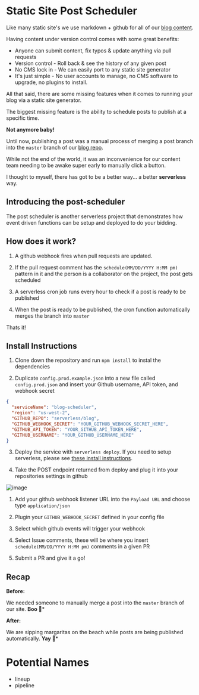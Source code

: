 # Static Site Post Scheduler

Like many static site's we use markdown + github for all of our [blog content](https://github.com/serverless/blog/).

Having content under version control comes with some great benefits:

- Anyone can submit content, fix typos & update anything via pull requests
- Version control - Roll back & see the history of any given post
- No CMS lock in - We can easily port to any static site generator
- It's just simple - No user accounts to manage, no CMS software to upgrade, no plugins to install.

All that said, there are some missing features when it comes to running your blog via a static site generator.

The biggest missing feature is the ability to schedule posts to publish at a specific time.

**Not anymore baby!**

Until now, publishing a post was a manual process of merging a post branch into the `master` branch of our [blog repo](https://github.com/serverless/blog/).

While not the end of the world, it was an inconvenience for our content team needing to be awake super early to manually click a button.

I thought to myself, there has got to be a better way... a better **serverless** way.

## Introducing the post-scheduler

The post scheduler is another serverless project that demonstrates how event driven functions can be setup and deployed to do your bidding.

## How does it work?

1. A github webhook fires when pull requests are updated.

2. If the pull request comment has the `schedule(MM/DD/YYYY H:MM pm)` pattern in it and the person is a collaborator on the project, the post gets scheduled

3. A serverless cron job runs every hour to check if a post is ready to be published

4. When the post is ready to be published, the cron function automatically merges the branch into `master`

Thats it!

## Install Instructions

1. Clone down the repository and run `npm install` to instal the dependencies

2. Duplicate `config.prod.example.json` into a new file called `config.prod.json` and insert your Github username, API token, and webhook secret

```json
{
  "serviceName": "blog-scheduler",
  "region": "us-west-2",
  "GITHUB_REPO": "serverless/blog",
  "GITHUB_WEBHOOK_SECRET": "YOUR_GITHUB_WEBHOOK_SECRET_HERE",
  "GITHUB_API_TOKEN": "YOUR_GITHUB_API_TOKEN_HERE",
  "GITHUB_USERNAME": "YOUR_GITHUB_USERNAME_HERE"
}
```

3. Deploy the service with `serverless deploy`. If you need to setup serverless, please see [these install instructions](https://github.com/serverless/serverless#quick-start).

4. Take the POST endpoint returned from deploy and plug it into your repositories settings in github

![image](https://cloud.githubusercontent.com/assets/532272/23144203/e0dada50-f77a-11e6-8da3-7bdbcaf8f2a0.png)

  1. Add your github webhook listener URL into the `Payload URL` and choose type `application/json`

  2. Plugin your `GITHUB_WEBHOOK_SECRET` defined in your config file

  3. Select which github events will trigger your webhook

  4. Select Issue comments, these will be where you insert `schedule(MM/DD/YYYY H:MM pm)` comments in a given PR

5. Submit a PR and give it a go!

## Recap

**Before:**

We needed someone to manually merge a post into the `master` branch of our site. **Boo 🙈***

**After:**

We are sipping margaritas on the beach while posts are being published automatically. **Yay 🎉***

# Potential Names

- lineup
- pipeline

